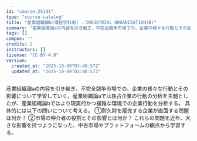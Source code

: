 ```yaml
---
id: "course:25191"
type: "course-catalog"
title: "産業組織論b(環経学科用) ／INDUSTRIAL ORGANIZATION(B)"
summary: "産業組織論aの内容を引き継ぎ、不完全競争市場での、企業の様々な行動とその影響について学習していく。産業組織論aでは独占企業の行動の分析を主題としたが、産業組織論bではより現実的かつ複雑な環境での企業行動を分析する。 具体的には以下の問いにつ…"
tags: []
campus: ""
credits: 2
instructors: []
license: "CC-BY-4.0"
version:
  created_at: "2025-10-09T03:48:57Z"
  updated_at: "2025-10-09T03:48:57Z"
---
```

産業組織論aの内容を引き継ぎ、不完全競争市場での、企業の様々な行動とその影響について学習していく。産業組織論aでは独占企業の行動の分析を主題としたが、産業組織論bではより現実的かつ複雑な環境での企業行動を分析する。 具体的には以下の問いについて考える。 ①耐久財を販売する企業が直面する問題は何か？ ②市場の仲介者の役割とその影響とは何か？ これらの問題を近年、大きな影響を持つようになった、中古市場やプラットフォームの観点から学習する。
